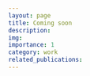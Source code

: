 ```yaml
---
layout: page
title: Coming soon
description:
img:
importance: 1
category: work
related_publications:
---
```

